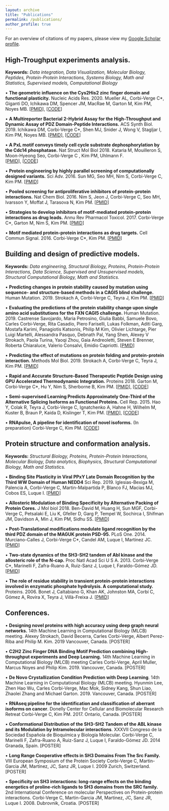 ```yaml
---
layout: archive
title: "Publications"
permalink: /publications/
author_profile: true
---
```


For an overview of citations of my papers, please view my [Google Scholar profile](https://scholar.google.ca/citations?user=faDYpP8AAAAJ&hl=en).


## High-Troughput experiments analysis. 
  **Keywords:** _Data integration, Data Visualization, Molecular Biology, Peptides, Protein-Protein Interactions, Systems Biology, Math and Statistics, Supervised models, Computational Biology_


• **The geometric influence on the Cys2His2 zinc finger domain and functional plasticity.** Nucleic Acids Res. 2020. Mueller AL, Corbi-Verge C*, Giganti DO, Ichikawa DM, Spencer JM, MacRae M, Garton M, Kim PM, Noyes MB.  [[PMID](https://www.ncbi.nlm.nih.gov/pubmed/32383734)], [[CODE](https://gitlab.com/kimlab/zfgeomodes)]

• **A Multireporter Bacterial 2-Hybrid Assay for the High-Throughput and Dynamic Assay of PDZ Domain-Peptide Interactions.** ACS Synth Biol. 2019. Ichikawa DM, Corbi-Verge C*, Shen MJ, Snider J, Wong V, Stagljar I, Kim PM, Noyes MB. 
[[PMID](https://www.ncbi.nlm.nih.gov/pubmed/30969105)], [[CODE](https://gitlab.com/kimlab/ngskit)]

• **A PxL motif conveys timely cell cycle substrate dephosphorylation by the Cdc14 phosphatase.** Nat Struct Mol Biol 2018. Kataria M, Mouilleron S, Moon-Hyeong Seo,  Corbi-Verge C , Kim PM, Uhlmann F.  
 [[PMID](https://www.ncbi.nlm.nih.gov/pubmed/30455435)], [[CODE](https://gitlab.com/kimlab/ngskit)]

•  **Protein engineering by highly parallel screening of computationally designed variants.** Sci Adv. 2016. Sun MG, Seo MH, Nim S, Corbi-Verge C, Kim PM. [[PMID](https://www.ncbi.nlm.nih.gov/pubmed/27453948)]

• **Pooled screening for antiproliferative inhibitors of protein-protein interactions.** Nat Chem Biol. 2016. Nim S, Jeon J, Corbi-Verge C, Seo MH, Ivarsson Y, Moffat J, Tarasova N, Kim PM. [[PMID](https://www.ncbi.nlm.nih.gov/pubmed/26900867)]

• **Strategies to develop inhibitors of motif-mediated protein-protein interactions as drug leads.**  Annu Rev Pharmacol Toxicol. 2017. Corbi-Verge C*, Garton M, Nim S, Kim PM. [[PMID](https://www.ncbi.nlm.nih.gov/pubmed/27618737)]

• **Motif mediated protein-protein interactions as drug targets.** Cell Commun Signal.  2016. Corbi-Verge C*, Kim PM. [[PMID](https://www.ncbi.nlm.nih.gov/pubmed/26936767)]



## Building and design of predictive models.
   **Keywords:** _Data engineering, Structural Biology, Proteins, Protein-Protein Interactions, Data Science, Supervised and Unsupervised models, Structural Computational Biology, Math and Statistics._

• **Predicting changes in protein stability caused by mutation using sequence- and structure-based methods in a CAGI5 blind challenge.** Human Mutation. 2019. Strokach A, Corbi-Verge C, Teyra J, Kim PM.
  [[PMID](https://www.ncbi.nlm.nih.gov/pubmed/31243847)] 
  
• **Evaluating the predictions of the protein stability change upon single amino acid substitutions for the FXN CAGI5 challenge.** Human Mutation. 2019. Castrense Savojardo, Maria Petrosino, Giulia Babbi, Samuele Bovo, Carles Corbi‐Verge, Rita Casadio, Piero Fariselli, Lukas Folkman, Aditi Garg, Mostafa Karimi, Panagiotis Katsonis, Philip M Kim, Olivier Lichtarge, Pier Luigi Martelli, Alessandra Pasquo, Debnath Pal, Yang Shen, Alexey V Strokach, Paola Turina, Yaoqi Zhou, Gaia Andreoletti, Steven E Brenner, Roberta Chiaraluce, Valerio Consalvi, Emidio Capriotti.  [[PMID](https://www.ncbi.nlm.nih.gov/pubmed/31209948)] 
 
• **Predicting the effect of mutations on protein folding and protein-protein interaction.** Methods Mol Biol. 2019. Strokach A, Corbi-Verge C, Teyra J, Kim PM. [[PMID](https://www.ncbi.nlm.nih.gov/pubmed/30298389)]
  
•  **Rapid and Accurate Structure‐Based Therapeutic Peptide Design using GPU Accelerated Thermodynamic Integration.** Proteins 2018. Garton M,  Corbi-Verge C*, Hu Y, Nim S, Sherborne B,  Kim PM. [[PMID](https://www.ncbi.nlm.nih.gov/pubmed/30520126)], [[CODE](https://gitlab.com/kimlab/rapid)] 
  
• **Semi-supervised Learning Predicts Approximately One-Third of the Alternative Splicing Isoforms as Functional Proteins.** Cell Rep. 2015. Hao Y, Colak R, Teyra J, Corbi-Verge C, Ignatchenko A, Hahne H, Wilhelm M, Kuster B, Braun P, Kaida D, Kislinger T, Kim PM. [[PMID](https://www.ncbi.nlm.nih.gov/pubmed/26146086)], [[CODE](https://gitlab.com/kimlab/pulse)] 

• **RNApulse, A pipeline for identification of novel isoforms.** (In preparation) Corbi-Verge C, Kim PM. [[CODE](https://gitlab.com/kimlab/rnapulse)]



## Protein structure and conformation analysis.
   **Keywords:** _Structural Biology, Proteins, Protein-Protein Interactions, Molecular Biology, Data analytics, Biophysics, Structural Computational Biology, Math and Statistics._


• **Binding Site Plasticity in Viral PPxY Late Domain Recognition by the Third WW Domain of Human NEDD4**  Sci Rep. 2019.  Iglesias-Bexiga M, Palencia  A, Corbi-Verge C, Martin-Malpartida P, Blanco FJ, Macias MJ, Cobos ES, Luque I. [[PMID](https://pubmed.ncbi.nlm.nih.gov/31636332)]

• **Allosteric Modulation of Binding Specificity by Alternative Packing of Protein Cores.** J Mol biol 2018. Ben-David M, Huang H, Sun MGF, Corbi-Verge C, Petsalaki E, Liu K, Gfeller D, Garg P, Tempel W, Sochirca I, Shifman JM, Davidson A, Min J, Kim PM, Sidhu SS. [[PMID](https://www.ncbi.nlm.nih.gov/pubmed/30471255)]
  
• **Post-Translational modifications modulate ligand recognition by the third PDZ domain of the MAGUK protein PSD-95.** PLoS One. 2014. Murciano-Calles J, Corbi-Verge C*, Candel AM, Luque I, Martinez JC. [[PMID](https://www.ncbi.nlm.nih.gov/pubmed/24587199)]

• **Two-state dynamics of the SH3-SH2 tandem of Abl kinase and the allosteric role of the N-cap.** Proc Natl Acad Sci U S A. 2013. Corbi-Verge C*, Marinelli F, Zafra-Ruano A, Ruiz-Sanz J, Luque I, Faraldo-Gómez JD. [[PMID](https://www.ncbi.nlm.nih.gov/pubmed/23959873)]

• **The role of residue stability in transient protein-protein interactions involved in enzymatic phosphate hydrolysis. A computational study.** Proteins. 2006.  Bonet J, Caltabiano G, Khan AK, Johnston MA, Corbí C, Gómez A, Rovira X, Teyra J, Villà-Freixa J. [[PMID](https://www.ncbi.nlm.nih.gov/pubmed/16374872)]
  
  
## Conferences.

• **Designing novel proteins with high accuracy using deep graph neural networks.**  14th Machine Learning in Computational Biology (MLCB) meeting. Alexey Strokach, David Becerra, Carles Corbi-Verge, Albert Perez-Riba and Philip M. Kim. 2019  Vancouver, Canada. [POSTER]

• **C2H2 Zinc Finger DNA Binding Motif Prediction combining High-throughput experiments and Deep Learning.** 14th Machine Learning in Computational Biology (MLCB) meeting Carles Corbi-Verge, April Muller, Marcus Noyes and Philip Kim. 2019. Vancouver, Canada. [POSTER]

• **De Novo Crystallization Condition Prediction with Deep Learning**. 14th Machine Learning in Computational Biology (MLCB) meeting. Hyunmin Lee, Zhen Hao Wu, Carles Corbi-Verge, Mac Mok, Sidney Kang, Shun Liao, Zhaolei Zhang and Michael Garton.  2019. Vancouver, Canada. [POSTER]

• **RNAseq pipeline for the identification and classification of aberrant isoforms on cancer**. Donelly Center for Cellular and Biomolecular Research Retreat Corbi-Verge C, Kim PM. 2017. Ontario, Canada. [POSTER]

• **Conformational Distribution of the SH3-SH2 Tandem of the ABL kinase and its Modulation by Intramolecular interactions**.  XXXVII Congreso de la Sociedad Española de Bioquímica y Biología Molecular.  Corbi-Verge C, Marinelli F, Zafra-Ruano A, Ruiz-Sanz J, Luque I, Faraldo-Gómez JD. 2014 Granada, Spain. [POSTER]

• **Long Range Cooperative effects in SH3 Domains From The Src Family.** VIII European Symposium of the Protein Society Corbi-Verge C, Martin-Garcia JM, Martinez, JC, Sanz JR, Luque I.  2009 Zurich, Switzerland. [POSTER]

• **Specificity on SH3 interactions: long-range effects on the binding energetics of proline-rich ligands to SH3 domains from the SRC family.** 2nd International Conference on molecular Perspectives on Protein-protein interactions. Corbi-Verge C, Martin-Garcia JM, Martinez, JC, Sanz JR, Luque I.  2008. Dubrovnik, Croatia. [POSTER]

